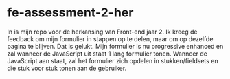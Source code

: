 # fe-assessment-2-her

In is mijn repo voor de herkansing van Front-end jaar 2. Ik kreeg de feedback om mijn formulier in stappen op te delen, maar om op dezelfde pagina te blijven. Dat is gelukt. Mijn formulier is nu progressive enhanced en zal wanneer de JavaScript uit staat 1 lang formulier tonen. Wanneer de JavaScript aan staat, zal het formulier zich opdelen in stukken/fieldsets en die stuk voor stuk tonen aan de gebruiker. 
